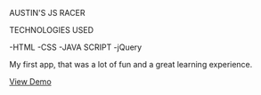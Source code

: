 AUSTIN'S JS RACER

TECHNOLOGIES USED

-HTML
-CSS
-JAVA SCRIPT
-jQuery


My first app, that was a lot of fun and a great learning experience.

[View Demo](https://pages.git.generalassemb.ly/austinschroeder/Austin-JS-Racer/)
